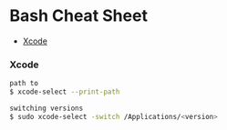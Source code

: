 # Bash Cheat Sheet

- [Xcode](#xcode)

### Xcode

```bash
path to
$ xcode-select --print-path
```

```bash
switching versions
$ sudo xcode-select -switch /Applications/<version>
```
